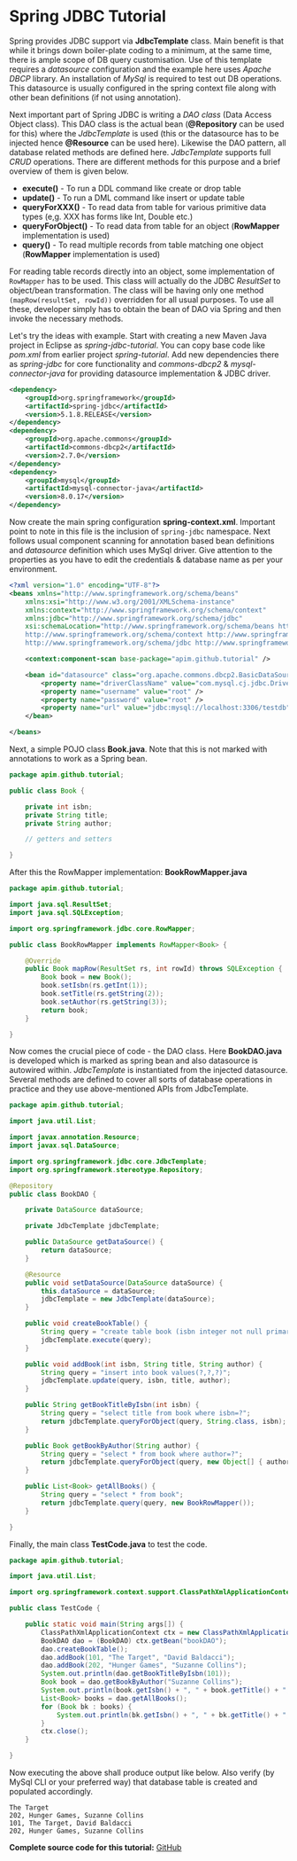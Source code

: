 # Spring JDBC Tutorial

Spring provides JDBC support via **JdbcTemplate** class. Main benefit is that while it brings down boiler-plate coding to a minimum, at the same time, there is ample scope of DB query customisation. Use of this template requires a *datasource* configuration and the example here uses *Apache DBCP* library. An installation of *MySql* is required to test out DB operations. This datasource is usually configured in the spring context file along with other bean definitions (if not using annotation).

Next important part of Spring JDBC is writing a *DAO class* (Data Access Object class). This DAO class is the actual bean (**@Repository** can be used for this) where the *JdbcTemplate* is used (this or the datasource has to be injected hence **@Resource** can be used here). Likewise the DAO pattern, all database related methods are defined here. *JdbcTemplate* supports full *CRUD* operations. There are different methods for this purpose and a brief overview of them is given below.

- **execute()** - To run a DDL command like create or drop table
- **update()** - To run a DML command like insert or update table
- **queryForXXX()** - To read data from table for various primitive data types (e,g. XXX has forms like Int, Double etc.)
- **queryForObject()** - To read data from table for an object (**RowMapper** implementation is used)
- **query()** - To read multiple records from table matching one object (**RowMapper** implementation is used)

For reading table records directly into an object, some implementation of `RowMapper` has to be used. This class will actually do the JDBC *ResultSet* to object/bean transformation. The class will be having only one method `(mapRow(resultSet, rowId))` overridden for all usual purposes. To use all these, developer simply has to obtain the bean of DAO via Spring and then invoke the necessary methods.

Let's try the ideas with example. Start with creating a new Maven Java project in Eclipse as *spring-jdbc-tutorial*. You can copy base code like *pom.xml* from earlier project *spring-tutorial*. Add new dependencies there as *spring-jdbc* for core functionality and *commons-dbcp2* & *mysql-connector-java* for providing datasource implementation & JDBC driver.

```xml
<dependency>
	<groupId>org.springframework</groupId>
	<artifactId>spring-jdbc</artifactId>
	<version>5.1.8.RELEASE</version>
</dependency>
<dependency>
	<groupId>org.apache.commons</groupId>
	<artifactId>commons-dbcp2</artifactId>
	<version>2.7.0</version>
</dependency>
<dependency>
	<groupId>mysql</groupId>
	<artifactId>mysql-connector-java</artifactId>
	<version>8.0.17</version>
</dependency>
```

Now create the main spring configuration **spring-context.xml**. Important point to note in this file is the inclusion of `spring-jdbc` namespace. Next follows usual component scanning for annotation based bean definitions and *datasource* definition which uses MySql driver. Give attention to the properties as you have to edit the credentials & database name as per your environment.

```xml
<?xml version="1.0" encoding="UTF-8"?>
<beans xmlns="http://www.springframework.org/schema/beans"
	xmlns:xsi="http://www.w3.org/2001/XMLSchema-instance"
	xmlns:context="http://www.springframework.org/schema/context"
	xmlns:jdbc="http://www.springframework.org/schema/jdbc"
	xsi:schemaLocation="http://www.springframework.org/schema/beans http://www.springframework.org/schema/beans/spring-beans.xsd 
	http://www.springframework.org/schema/context http://www.springframework.org/schema/context/spring-context.xsd
	http://www.springframework.org/schema/jdbc http://www.springframework.org/schema/jdbc/spring-jdbc.xsd">

	<context:component-scan base-package="apim.github.tutorial" />

	<bean id="datasource" class="org.apache.commons.dbcp2.BasicDataSource">
		<property name="driverClassName" value="com.mysql.cj.jdbc.Driver" />
		<property name="username" value="root" />
		<property name="password" value="root" />
		<property name="url" value="jdbc:mysql://localhost:3306/testdb" />
	</bean>

</beans>
```

Next, a simple POJO class **Book.java**. Note that this is not marked with annotations to work as a Spring bean.

```java
package apim.github.tutorial;

public class Book {

	private int isbn;
	private String title;
	private String author;

	// getters and setters

}
```

After this the RowMapper implementation: **BookRowMapper.java**

```java
package apim.github.tutorial;

import java.sql.ResultSet;
import java.sql.SQLException;

import org.springframework.jdbc.core.RowMapper;

public class BookRowMapper implements RowMapper<Book> {

	@Override
	public Book mapRow(ResultSet rs, int rowId) throws SQLException {
		Book book = new Book();
		book.setIsbn(rs.getInt(1));
		book.setTitle(rs.getString(2));
		book.setAuthor(rs.getString(3));
		return book;
	}

}
```

Now comes the crucial piece of code - the DAO class. Here **BookDAO.java** is developed which is marked as spring bean and also datasource is autowired within. *JdbcTemplate* is instantiated from the injected datasource. Several methods are defined to cover all sorts of database operations in practice and they use above-mentioned APIs from JdbcTemplate.

```java
package apim.github.tutorial;

import java.util.List;

import javax.annotation.Resource;
import javax.sql.DataSource;

import org.springframework.jdbc.core.JdbcTemplate;
import org.springframework.stereotype.Repository;

@Repository
public class BookDAO {

	private DataSource dataSource;

	private JdbcTemplate jdbcTemplate;

	public DataSource getDataSource() {
		return dataSource;
	}

	@Resource
	public void setDataSource(DataSource dataSource) {
		this.dataSource = dataSource;
		jdbcTemplate = new JdbcTemplate(dataSource);
	}

	public void createBookTable() {
		String query = "create table book (isbn integer not null primary key, title varchar(45) not null, author varchar(45) not null)";
		jdbcTemplate.execute(query);
	}

	public void addBook(int isbn, String title, String author) {
		String query = "insert into book values(?,?,?)";
		jdbcTemplate.update(query, isbn, title, author);
	}

	public String getBookTitleByIsbn(int isbn) {
		String query = "select title from book where isbn=?";
		return jdbcTemplate.queryForObject(query, String.class, isbn);
	}

	public Book getBookByAuthor(String author) {
		String query = "select * from book where author=?";
		return jdbcTemplate.queryForObject(query, new Object[] { author }, new BookRowMapper());
	}

	public List<Book> getAllBooks() {
		String query = "select * from book";
		return jdbcTemplate.query(query, new BookRowMapper());
	}

}
```

Finally, the main class **TestCode.java** to test the code.

```java
package apim.github.tutorial;

import java.util.List;

import org.springframework.context.support.ClassPathXmlApplicationContext;

public class TestCode {

	public static void main(String args[]) {
		ClassPathXmlApplicationContext ctx = new ClassPathXmlApplicationContext("/spring-context.xml");
		BookDAO dao = (BookDAO) ctx.getBean("bookDAO");
		dao.createBookTable();
		dao.addBook(101, "The Target", "David Baldacci");
		dao.addBook(202, "Hunger Games", "Suzanne Collins");
		System.out.println(dao.getBookTitleByIsbn(101));
		Book book = dao.getBookByAuthor("Suzanne Collins");
		System.out.println(book.getIsbn() + ", " + book.getTitle() + ", " + book.getAuthor());
		List<Book> books = dao.getAllBooks();
		for (Book bk : books) {
			System.out.println(bk.getIsbn() + ", " + bk.getTitle() + ", " + bk.getAuthor());
		}
		ctx.close();
	}

}
```

Now executing the above shall produce output like below. Also verify (by MySql CLI or your preferred way) that database table is created and populated accordingly.

```
The Target
202, Hunger Games, Suzanne Collins
101, The Target, David Baldacci
202, Hunger Games, Suzanne Collins
```

**Complete source code for this tutorial:** [GitHub](https://github.com/apim/spring-jdbc-tutorial)